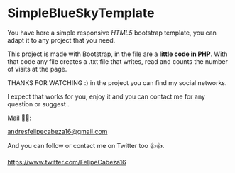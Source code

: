 # SimpleBlueSkyTemplate
You have here a simple responsive *HTML5* bootstrap template, you can adapt it to any project that you need.


This project is made with Bootstrap, in the file are a **little code in PHP**. With that code any file creates a .txt file that writes, read and counts the number of visits at the page.


THANKS FOR WATCHING :) in the project you can find my social networks.

I expect that works for you, enjoy it and you can contact me for any question or suggest .

Mail 📩📩:

andresfelipecabeza16@gmail.com

And you can follow or contact me on Twitter too 👍👍.

https://www.twitter.com/FelipeCabeza16
